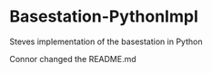 Basestation-PythonImpl
======================

Steves implementation of the basestation in Python

Connor changed the README.md